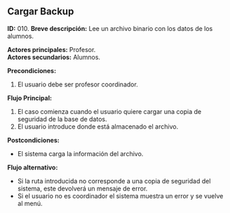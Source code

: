 ## Cargar Backup

**ID:** 010.
**Breve descripción:** Lee un archivo binario con los datos de los alumnos.

**Actores principales:** Profesor.  
**Actores secundarios:** Alumnos.

**Precondiciones:**

1. El usuario debe ser profesor coordinador.

**Flujo Principal:**

1. El caso comienza cuando el usuario quiere cargar una copia de seguridad de la base de datos.
2. El usuario introduce donde está almacenado el archivo.

**Postcondiciones:**

* El sistema carga la información del archivo.

**Flujo alternativo:**

* Si la ruta introducida no corresponde a una copia de seguridad del sistema, este devolverá un mensaje de error.
* Si el usuario no es coordinador el sistema muestra un error y se vuelve al menú.
